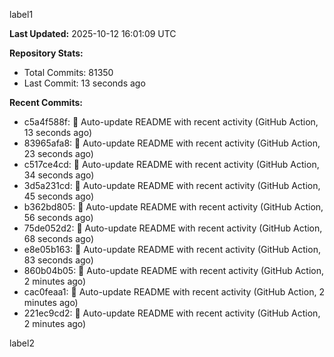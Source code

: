 
label1 
<!-- ACTIVITY_START -->
**Last Updated:** 2025-10-12 16:01:09 UTC

**Repository Stats:**
- Total Commits: 81350
- Last Commit: 13 seconds ago

**Recent Commits:**
- c5a4f588f: 🤖 Auto-update README with recent activity (GitHub Action, 13 seconds ago)
- 83965afa8: 🤖 Auto-update README with recent activity (GitHub Action, 23 seconds ago)
- c517ce4cd: 🤖 Auto-update README with recent activity (GitHub Action, 34 seconds ago)
- 3d5a231cd: 🤖 Auto-update README with recent activity (GitHub Action, 45 seconds ago)
- b362bd805: 🤖 Auto-update README with recent activity (GitHub Action, 56 seconds ago)
- 75de052d2: 🤖 Auto-update README with recent activity (GitHub Action, 68 seconds ago)
- e8e05b163: 🤖 Auto-update README with recent activity (GitHub Action, 83 seconds ago)
- 860b04b05: 🤖 Auto-update README with recent activity (GitHub Action, 2 minutes ago)
- cac0feaa1: 🤖 Auto-update README with recent activity (GitHub Action, 2 minutes ago)
- 221ec9cd2: 🤖 Auto-update README with recent activity (GitHub Action, 2 minutes ago)
<!-- ACTIVITY_END -->

label2
